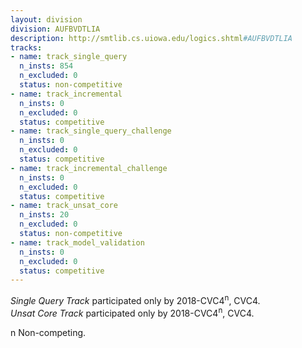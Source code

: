 ```yaml
---
layout: division
division: AUFBVDTLIA
description: http://smtlib.cs.uiowa.edu/logics.shtml#AUFBVDTLIA
tracks:
- name: track_single_query
  n_insts: 854
  n_excluded: 0
  status: non-competitive
- name: track_incremental
  n_insts: 0
  n_excluded: 0
  status: competitive
- name: track_single_query_challenge
  n_insts: 0
  n_excluded: 0
  status: competitive
- name: track_incremental_challenge
  n_insts: 0
  n_excluded: 0
  status: competitive
- name: track_unsat_core
  n_insts: 20
  n_excluded: 0
  status: non-competitive
- name: track_model_validation
  n_insts: 0
  n_excluded: 0
  status: competitive
---
```

*Single Query Track* participated only by 2018-CVC4<sup>n</sup>, CVC4.  
*Unsat Core Track* participated only by 2018-CVC4<sup>n</sup>, CVC4.

n Non-competing.
